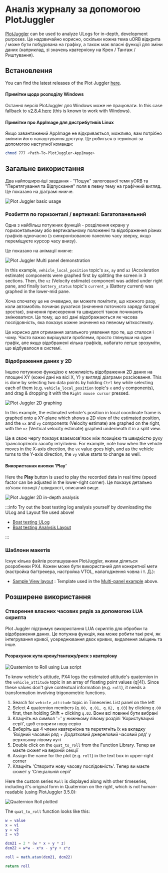 # Аналіз журналу за допомогою PlotJuggler

[PlotJuggler](https://github.com/facontidavide/PlotJuggler) can be used to analyze ULogs for in-depth, development purposes.
Це надзвичайно корисно, оскільки кожна тема uORB відкрита / може бути побудована на графіку, а також має власні функції для зміни даних (наприклад, зі значень кватерніону на Крен / Тангаж / Риштування).

## Встановлення

You can find the latest releases of the Plot Juggler [here](https://github.com/facontidavide/PlotJuggler/releases).

#### Примітки щодо розподілу Windows

Остання версія PlotJuggler для Windows може не працювати.
In this case fallback to [v2.8.4 here](https://github.com/facontidavide/PlotJuggler/releases/tag/2.8.4) (this is known to work with Windows).

#### Примітки про AppImage для дистрибутивів Linux

Якщо завантажений AppImage не відкривається, можливо, вам потрібно змінити його налаштування доступу.
Це робиться в терміналі за допомогою наступної команди:

```sh
chmod 777 <Path-To-PlotJuggler-AppImage>
```

## Загальне використання

Два найпоширеніші завдання - "Пошук" залогованої теми уORB та "Перетягування та Відпускання" поля в певну тему на графічний вигляд.
Це показано на діаграмі нижче.

![Plot Juggler basic usage](../../assets/flight_log_analysis/plot_juggler/plotjuggler_timeseries_search_and_drop.svg)

### Розбиття по горизонталі / вертикалі: Багатопанельний

Одна з найбільш потужних функцій - розділення екрану у горизонтальному або вертикальному положенні та відображення різних графіків одночасно (з синхронізованою панеллю часу зверху, якщо переміщуєте курсор часу внизу).

Це показано на анімації нижче:

![Plot Juggler Multi panel demonstration](../../assets/flight_log_analysis/plot_juggler/plotjuggler_dragdrop_multipanel.gif)

In this example, `vehicle_local_position` topic's `ax`, `ay` and `az` (Acceleration estimate) components were graphed first by splitting the screen in 3 sections.
Then, the `vz` (Velocity estimate) component was added under right pane, and finally `battery_status` topic's `current_a` (Battery current) was graphed in the lower-mid pane.

Хоча спочатку це не очевидно, ви можете помітити, що кожного разу, коли автомобіль починає рухатися (значення поточного заряду батареї зростає), значення прискорення та швидкості також починають змінюватися.
Це тому, що всі дані відображаються як часова послідовність, яка показує кожне значення на певному міткостемпу.

Це корисно для отримання загального уявлення про те, що сталося і чому.
Часто важко вирішувати проблеми, просто глянувши на один графік, але якщо відображені кілька графіків, набагато легше зрозуміти, що відбувалося в системі.

### Відображення даних у 2D

Іншою потужною функцією є можливість відображення 2D даних на площині XY (кожні дані на вісі X, Y) у вигляді діаграми розсіювання.
This is done by selecting two data points by holding `Ctrl` key while selecting each of them (e.g. `vehicle_local_position` topic's `x` and `y` components), and drag & dropping it with the `Right mouse cursor` pressed.

![Plot Juggler 2D graphing](../../assets/flight_log_analysis/plot_juggler/plotjuggler_2d_graph.gif)

In this example, the estimated vehicle's position in local coordinate frame is graphed onto a XY-plane which shows a 2D view of the estimated position, and the `vx` and `vy` components (Velocity estimate) are graphed on the right, with the `vz` (Vertical velocity estimate) graphed underneath it in a split view.

Це в свою чергу показує взаємозв'язок між позицією та швидкістю руху транспортного засобу інтуїтивно.
For example, note how when the vehicle moves in the X-axis direction, the `vx` value goes high, and as the vehicle turns to the Y-axis direction, the `vy` value starts to change as well.

#### Використання кнопки 'Play'

Here the **Play** button is used to play the recorded data in real time (speed factor can be adjusted in the lower-right corner).
Це показує детально зв'язок позиції / швидкості, описаний вище.

![Plot Juggler 2D in-depth analysis](../../assets/flight_log_analysis/plot_juggler/plotjuggler_2d_graph_pos_vel_analysis.gif)

:::info
Try out the boat testing log analysis yourself by downloading the ULog and Layout file used above!

- [Boat testing ULog](https://github.com/PX4/PX4-user_guide/raw/main/assets/flight_log_analysis/plot_juggler/sample_log_boat_testing_2022-7-28-13-31-16.ulg)
- [Boat testing Analysis Layout](https://raw.githubusercontent.com/PX4/PX4-user_guide/main/assets/flight_log_analysis/plot_juggler/sample_log_boat_testing_layout.xml)

:::

### Шаблони макетів

Існує кілька файлів розташування PlotJuggler, якими діляться розробники PX4.
Кожен може бути використаний для конкретної мети (настройка багтрекера, настройка VTOL, налагодження човна і т. Д.):

- [Sample View layout](https://github.com/PX4/PX4-user_guide/blob/main/assets/flight_log_analysis/plot_juggler/plotjuggler_sample_view.xml) : Template used in the [Multi-panel example](#splitting-horizontally-vertically-multi-panel) above.

## Розширене використання

### Створення власних часових рядів за допомогою LUA скрипта

Plot Juggler підтримує використання LUA скриптів для обробки та відображення даних.
Це потужна функція, яка може робити такі речі, як інтегрування кривої, усереднювання двох кривих, видалення зміщень та інше.

#### Розрахунок кута крену/тангажу/риск з кватеріону

![Quaternion to Roll using Lua script](../../assets/flight_log_analysis/plot_juggler/plotjuggler_quaternion_to_roll_lua_script.png)

To know vehicle's attitude, PX4 logs the estimated attitude's quaternion in the `vehicle_attitude` topic in an array of floating point values (q[4]).
Since these values don't give contextual information (e.g. `roll`), it needs a transformation involving trigonometric functions.

1. Search for `vehicle_attitude` topic in Timeseries List panel on the left
2. Select 4 quaternion members (`q.00, q.01, q.02, q.03`) by clicking `q.00` first, then holding Shift + clicking `q.03`. Вони всі повинні бути вибрані
3. Клацніть на символ '+' у нижньому лівому розділі 'Користувацькі серії', щоб створити нову серію
4. Виберіть ще 4 члени кватерніона та перетягніть їх на вкладку 'Вхідний часовий ряд + Додатковий джереловий часовий ряд' у верхньому лівому куті
5. Double click on the `quat_to_roll` from the Function Library. Тепер ви маєте сюжет на верхній секції
6. Assign the name for the plot (e.g. `roll`) in the text box in upper-right corner
7. Клацніть 'Створити нову часову послідовність'. Тепер ви маєте сюжет у 'Спеціальній серії'

Here the custom series `Roll` is displayed along with other timeseries, including it's original form in Quaternion on the right, which is not human-readable (using PlotJuggler 3.5.0):

![Quaternion Roll plotted](../../assets/flight_log_analysis/plot_juggler/plotjuggler_quaternion_roll_plotted.png)

The `quat_to_roll` function looks like this:

```lua
w = value
x = v1
y = v2
z = v3

dcm21 = 2 * (w * x + y * z)
dcm22 = w*w - x*x - y*y + z*z

roll = math.atan(dcm21, dcm22)

return roll
```
